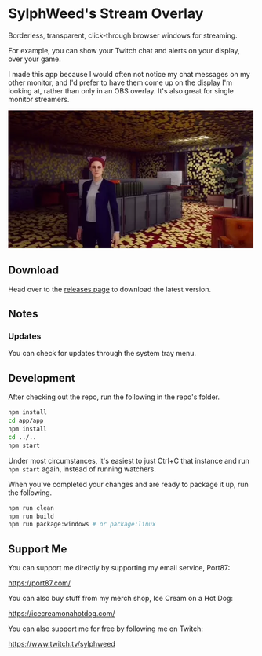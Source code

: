 # SylphWeed's Stream Overlay

Borderless, transparent, click-through browser windows for streaming.

For example, you can show your Twitch chat and alerts on your display, over your game.

I made this app because I would often not notice my chat messages on my other monitor, and I'd prefer to have them come up on the display I'm looking at, rather than only in an OBS overlay. It's also great for single monitor streamers.

<img src="app/app/static/stream-overlay-clip.webp" />

## Download

Head over to the [releases page](https://github.com/hperrin/stream-overlay/releases) to download the latest version.

## Notes

### Updates

You can check for updates through the system tray menu.

## Development

After checking out the repo, run the following in the repo's folder.

```sh
npm install
cd app/app
npm install
cd ../..
npm start
```

Under most circumstances, it's easiest to just Ctrl+C that instance and run `npm start` again, instead of running watchers.

When you've completed your changes and are ready to package it up, run the following.

```sh
npm run clean
npm run build
npm run package:windows # or package:linux
```

## Support Me

You can support me directly by supporting my email service, Port87:

https://port87.com/

You can also buy stuff from my merch shop, Ice Cream on a Hot Dog:

https://icecreamonahotdog.com/

You can also support me for free by following me on Twitch:

https://www.twitch.tv/sylphweed
